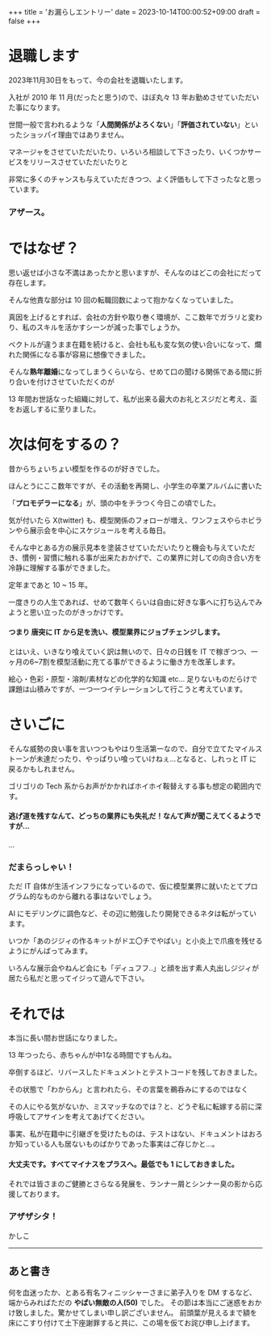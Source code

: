 +++
title = 'お漏らしエントリー'
date = 2023-10-14T00:00:52+09:00
draft = false
+++

# 退職します

2023年11月30日をもって、今の会社を退職いたします。

入社が 2010 年 11 月(だったと思う)ので、ほぼ丸々 13 年お勤めさせていただいた事になります。

世間一般で言われるような「**人間関係がよろくない**」「**評価されていない**」といったショッパイ理由ではありません。

マネージャをさせていただいたり、いろいろ相談して下さったり、いくつかサービスをリリースさせていただいたりと

非常に多くのチャンスも与えていただきつつ、よく評価もして下さったなと思っています。

### アザース。

# ではなぜ？

思い返せば小さな不満はあったかと思いますが、そんなのはどこの会社にだって存在します。

そんな他責な部分は 10 回の転職回数によって抱かなくなっていました。

真因を上げるとすれば、会社の方針や取り巻く環境が、ここ数年でガラリと変わり、私のスキルを活かすシーンが減った事でしょうか。

ベクトルが違うまま在籍を続けると、会社も私も変な気の使い合いになって、爛れた関係になる事が容易に想像できました。

そんな**熟年離婚**になってしまうくらいなら、せめて口の聞ける関係である間に折り合いを付けさせていただくのが

13 年間お世話なった組織に対して、私が出来る最大のお礼とスジだと考え、盃をお返しするに至りました。

# 次は何をするの？

昔からちょいちょい模型を作るのが好きでした。

ほんとうにここ数年ですが、その活動を再開し、小学生の卒業アルバムに書いた

「**プロモデラーになる**」が、頭の中をチラつく今日この頃でした。

気が付いたら X(twitter) も、模型関係のフォローが増え、ワンフェスやらホビランやら展示会を中心にスケジュールを考える毎日。

そんな中とある方の展示見本を塗装させていただいたりと機会も与えていただき、慣例・習慣に触れる事が出来たおかげで、この業界に対しての向き合い方を冷静に理解する事ができました。

定年まであと 10 ~ 15 年。

一度きりの人生であれば、せめて数年くらいは自由に好きな事へに打ち込んでみようと思い立ったのがきっかけです。

#### つまり 唐突に IT から足を洗い、模型業界にジョブチェンジします。

とはいえ、いきなり喰えていく訳は無いので、日々の日銭を IT で稼ぎつつ、一ヶ月の6~7割を模型活動に充てる事ができるように働き方を改革します。

絵心・色彩・原型・溶剤/素材などの化学的な知識 etc... 足りないものだらけで課題は山積みですが、一つ一つイテレーションして行こうと考えています。

# さいごに

そんな威勢の良い事を言いつつもやはり生活第一なので、自分で立てたマイルストーンが未達だったり、やっぱりい喰っていけねぇ...となると、しれっと IT に戻るかもしれません。

ゴリゴリの Tech 系からお声がかかればホイホイ鞍替えする事も想定の範囲内です。

#### 逃げ道を残すなんて、どっちの業界にも失礼だ！なんて声が聞こえてくるようですが...

...

### だまらっしゃい！

ただ IT 自体が生活インフラになっているので、仮に模型業界に就いたとてプログラム的なものから離れる事はないでしょう。

AI にモデリングに調色など、その辺に勉強したり開発できるネタは転がっています。

いつか「あのジジィの作るキットがドエ〇チでやばい」と小炎上で爪痕を残せるようにがんばってみます。

いろんな展示会やねんど会にも「ディュフフ..」と顔を出す素人丸出しジジィが居たら私だと思ってイジって遊んで下さい。

# それでは

本当に長い間お世話になりました。

13 年つったら、赤ちゃんが中1なる時間ですもんね。

卒倒するほど、リバースしたドキュメントとテストコードを残しておきました。

その状態で「わからん」と言われたら、その言葉を鵜呑みにするのではなく

その人にやる気がないか、ミスマッチなのでは？と、どうぞ私に転嫁する前に深呼吸してアサインを考えてあげてください。

事実、私が在籍中に引継ぎを受けたものは、テストはない、ドキュメントはおろか知っている人も居ないものばかりであった事実はご存じかと...。

#### 大丈夫です。すべてマイナスをプラスへ。最低でも 1 にしておきました。

それでは皆さまのご健勝とさらなる発展を、ランナー屑とシンナー臭の影から応援しております。

### アザザシタ！

かしこ

---

## あと書き
何を血迷ったか、とある有名フィニッシャーさまに弟子入りを DM するなど、端からみればただの **やばい無敵の人(50)** でした。
その節は本当にご迷惑をおかけ致しました。驚かせてしまい申し訳ございません。
前頭葉が見えるまで額を床にこすり付けて土下座謝罪すると共に、この場を仮てお詫び申し上げます。
